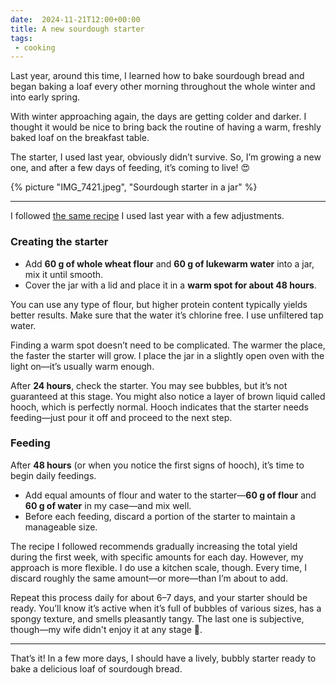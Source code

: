 ```yaml
---
date:  2024-11-21T12:00+00:00
title: A new sourdough starter
tags:
 - cooking
---
```


Last year, around this time, I learned how to bake sourdough bread and began baking a loaf every other morning throughout the whole winter and into early spring.

With winter approaching again, the days are getting colder and darker.
I thought it would be nice to bring back the routine of having a warm, freshly baked loaf on the breakfast table.

The starter, I used last year, obviously didn’t survive.
So, I’m growing a new one, and after a few days of feeding, it’s coming to live! 😍

{% picture "IMG_7421.jpeg", "Sourdough starter in a jar" %}

***

I followed [the same recipe](https://www.theclevercarrot.com/2019/03/beginner-sourdough-starter-recipe/) I used last year with a few adjustments.

### Creating the starter

   - Add **60 g of whole wheat flour** and **60 g of lukewarm water** into a jar, mix it until smooth.
   - Cover the jar with a lid and place it in a **warm spot for about 48 hours**.

   You can use any type of flour, but higher protein content typically yields better results.
   Make sure that the water it’s chlorine free. I use unfiltered tap water.

   Finding a warm spot doesn’t need to be complicated.
   The warmer the place, the faster the starter will grow.
   I place the jar in a slightly open oven with the light on—it’s usually warm enough.

   After **24 hours**, check the starter.
   You may see bubbles, but it’s not guaranteed at this stage.
   You might also notice a layer of brown liquid called hooch, which is perfectly normal.
   Hooch indicates that the starter needs feeding—just pour it off and proceed to the next step.

### Feeding
   After **48 hours** (or when you notice the first signs of hooch), it’s time to begin daily feedings.

   - Add equal amounts of flour and water to the starter—**60 g of flour** and **60 g of water** in my case—and mix well.
   - Before each feeding, discard a portion of the starter to maintain a manageable size.

   The recipe I followed recommends gradually increasing the total yield during the first week, with specific amounts for each day.
   However, my approach is more flexible. I do use a kitchen scale, though.
   Every time, I discard roughly the same amount—or more—than I’m about to add.

   Repeat this process daily for about 6–7 days, and your starter should be ready.
   You’ll know it’s active when it’s full of bubbles of various sizes, has a spongy texture, and smells pleasantly tangy.
   The last one is subjective, though—my wife didn't enjoy it at any stage 🤢.

***

That’s it!
In a few more days, I should have a lively, bubbly starter ready to bake a delicious loaf of sourdough bread.
